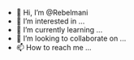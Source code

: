 - 👋 Hi, I’m @Rebelmani
- 👀 I’m interested in ...
- 🌱 I’m currently learning ...
- 💞️ I’m looking to collaborate on ...
- 📫 How to reach me ...

<!---
Rebelmani/Rebelmani is a ✨ special ✨ repository because its `README.md` (this file) appears on your GitHub profile.
You can click the Preview link to take a look at your changes.
--->

